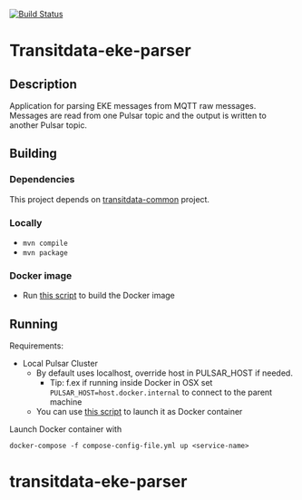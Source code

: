 [![Build Status](https://travis-ci.org/HSLdevcom/transitdata-eke-parser.svg?branch=master)](https://travis-ci.org/HSLdevcom/transitdata-eke-parser)

# Transitdata-eke-parser

## Description

Application for parsing EKE messages from MQTT raw messages. Messages are read
from one Pulsar topic and the output is written to another Pulsar topic.

## Building

### Dependencies

This project depends on [transitdata-common](https://github.com/HSLdevcom/transitdata-common) project.

### Locally

- ```mvn compile```  
- ```mvn package```  

### Docker image

- Run [this script](build-image.sh) to build the Docker image

## Running

Requirements:
- Local Pulsar Cluster
  - By default uses localhost, override host in PULSAR_HOST if needed.
    - Tip: f.ex if running inside Docker in OSX set `PULSAR_HOST=host.docker.internal` to connect to the parent machine
  - You can use [this script](https://github.com/HSLdevcom/transitdata/blob/master/bin/pulsar/pulsar-up.sh) to launch it as Docker container

Launch Docker container with

```docker-compose -f compose-config-file.yml up <service-name>```   
# transitdata-eke-parser
